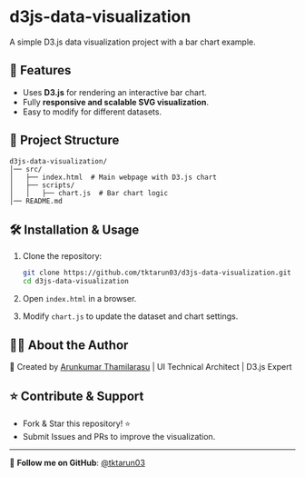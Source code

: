 # d3js-data-visualization

A simple D3.js data visualization project with a bar chart example.

## 🚀 Features
- Uses **D3.js** for rendering an interactive bar chart.
- Fully **responsive and scalable SVG visualization**.
- Easy to modify for different datasets.

## 📂 Project Structure
```
d3js-data-visualization/
│── src/
│   ├── index.html  # Main webpage with D3.js chart
│   ├── scripts/
│   │   ├── chart.js  # Bar chart logic
│── README.md
```

## 🛠 Installation & Usage

1. Clone the repository:
   ```bash
   git clone https://github.com/tktarun03/d3js-data-visualization.git
   cd d3js-data-visualization
   ```

2. Open `index.html` in a browser.

3. Modify `chart.js` to update the dataset and chart settings.

## 👨‍💻 About the Author

🚀 Created by [Arunkumar Thamilarasu](https://github.com/tktarun03) | UI Technical Architect | D3.js Expert

## ⭐ Contribute & Support
- Fork & Star this repository! ⭐
- Submit Issues and PRs to improve the visualization.

---
🎯 **Follow me on GitHub**: [@tktarun03](https://github.com/tktarun03)
